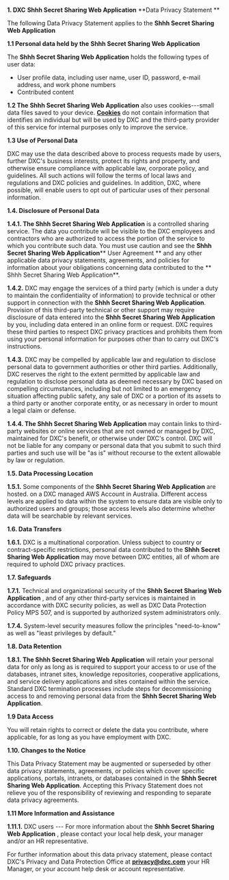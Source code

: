 **1. DXC**  **Shhh Secret Sharing Web Application**  **Data Privacy Statement **

The following Data Privacy Statement applies to the  **Shhh Secret Sharing Web Application**

**1.1 Personal data held by the**  **Shhh Secret Sharing Web Application**

The  **Shhh Secret Sharing Web Application** holds the following types of user data:

- User profile data, including user name, user ID, password, e-mail address, and work phone numbers
- Contributed content

**1.2 The**  **Shhh Secret Sharing Web Application** also uses cookies---small data files saved to your device. [**Cookies**](http://www.microsoft.com/online/legal/v2/?docid=22&amp;langid=en-us) do not contain information that identifies an individual but will be used by DXC and the third-party provider of this service for internal purposes only to improve the service.

**1.3 Use of Personal Data**

DXC may use the data described above to process requests made by users, further DXC&#39;s business interests, protect its rights and property, and otherwise ensure compliance with applicable law, corporate policy, and guidelines. All such actions will follow the terms of local laws and regulations and DXC policies and guidelines. In addition, DXC, where possible, will enable users to opt out of particular uses of their personal information.

**1.4. Disclosure of Personal Data**

**1.4.1. The Shhh Secret Sharing Web Application** is a controlled sharing service. The data you contribute will be visible to the DXC employees and contractors who are authorized to access the portion of the service to which you contribute such data. You must use caution and see the  **Shhh Secret Sharing Web Application**** User Agreement ** and any other applicable data privacy statements, agreements, and policies for information about your obligations concerning data contributed to the ** Shhh Secret Sharing Web Application**.

**1.4.2.**  DXC may engage the services of a third party (which is under a duty to maintain the confidentiality of information) to provide technical or other support in connection with the  **Shhh Secret Sharing Web Application**. Provision of this third-party technical or other support may require disclosure of data entered into the  **Shhh Secret Sharing Web Application** by you, including data entered in an online form or request. DXC requires these third parties to respect DXC privacy practices and prohibits them from using your personal information for purposes other than to carry out DXC&#39;s instructions.

**1.4.3.**  DXC may be compelled by applicable law and regulation to disclose personal data to government authorities or other third parties. Additionally, DXC reserves the right to the extent permitted by applicable law and regulation to disclose personal data as deemed necessary by DXC based on compelling circumstances, including but not limited to an emergency situation affecting public safety, any sale of DXC or a portion of its assets to a third party or another corporate entity, or as necessary in order to mount a legal claim or defense.

**1.4.4. The Shhh Secret Sharing Web Application** may contain links to third-party websites or online services that are not owned or managed by DXC, maintained for DXC&#39;s benefit, or otherwise under DXC&#39;s control. DXC will not be liable for any company or personal data that you submit to such third parties and such use will be &quot;as is&quot; without recourse to the extent allowable by law or regulation.

**1.5. Data Processing Location**

**1.5.1.**  Some components of the  **Shhh Secret Sharing Web Application** are hosted. on a DXC managed AWS Account in Australia. Different access levels are applied to data within the system to ensure data are visible only to authorized users and groups; those access levels also determine whether data will be searchable by relevant services.

**1.6. Data Transfers**

**1.6.1.**  DXC is a multinational corporation. Unless subject to country or contract-specific restrictions, personal data contributed to the  **Shhh Secret Sharing Web Application** may move between DXC entities, all of whom are required to uphold DXC privacy practices.

**1.7. Safeguards**

**1.7.1.**  Technical and organizational security of the  **Shhh Secret Sharing Web Application** , and of any other third-party services is maintained in accordance with DXC security policies, as well as DXC Data Protection Policy MPS 507, and is supported by authorized system administrators only.

**1.7.4.**  System-level security measures follow the principles &quot;need-to-know&quot; as well as &quot;least privileges by default.&quot;

**1.8. Data Retention**

**1.8.1. The Shhh Secret Sharing Web Application** will retain your personal data for only as long as is required to support your access to or use of the databases, intranet sites, knowledge repositories, cooperative applications, and service delivery applications and sites contained within the service. Standard DXC termination processes include steps for decommissioning access to and removing personal data from the  **Shhh Secret Sharing Web Application**.

**1.9 Data Access**

You will retain rights to correct or delete the data you contribute, where applicable, for as long as you have employment with DXC.

**1.10. Changes to the Notice**

This Data Privacy Statement may be augmented or superseded by other data privacy statements, agreements, or policies which cover specific applications, portals, intranets, or databases contained in the  **Shhh Secret Sharing Web Application**. Accepting this Privacy Statement does not relieve you of the responsibility of reviewing and responding to separate data privacy agreements.

**1.11 More Information and Assistance**

**1.11.1.**  DXC users --- For more information about the  **Shhh Secret Sharing Web Application** , please contact your local help desk, your manager and/or an HR representative.

For further information about this data privacy statement, please contact DXC&#39;s Privacy and Data Protection Office at [**privacy@dxc.com**](mailto:privacy@dxc.com) your HR Manager, or your account help desk or account representative.